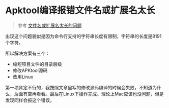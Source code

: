 # Apktool编译报错文件名或扩展名太长

> 参考 [文件名或扩展名太长的问题](https://www.jianshu.com/p/fed8a392c0a0)

出现这个问题貌似是因为命令行支持的字符串长度有限制，字符串的长度是8191个字符。

所以解决方案有三个：

- 缩短项目文件的目录层级
- 修改APKtool源码
- 改用Linux

第一项肯定不行的，我按照文章里写的修改源码编译的时候会失败，不知道为什么，后面有空再看看。最后在Linux下操作完成。理论上Mac应该也没问题，但是发现同样会报这个错误。